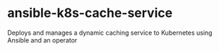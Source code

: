 # ansible-k8s-cache-service
Deploys and manages a dynamic caching service to Kubernetes using Ansible and an operator
